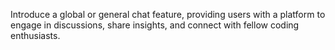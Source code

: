Introduce a global or general chat feature, providing users with a platform to engage in discussions, share insights, and connect with fellow coding enthusiasts.
